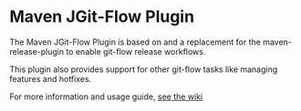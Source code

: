 # Maven JGit-Flow Plugin

The Maven JGit-Flow Plugin is based on and a replacement for the maven-release-plugin to enable git-flow release workflows.

This plugin also provides support for other git-flow tasks like managing features and hotfixes.

For more information and usage guide, [see the wiki](https://bitbucket.org/atlassian/jgit-flow/wiki)
